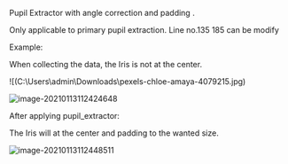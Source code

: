 Pupil Extractor with angle correction and padding .

Only applicable to primary pupil extraction. Line no.135 185 can be modify



Example:

When collecting the data, the Iris is not at the center.

![(C:\Users\admin\Downloads\pexels-chloe-amaya-4079215.jpg)

![image-20210113112424648](C:\Users\admin\AppData\Roaming\Typora\typora-user-images\image-20210113112424648.png)



After applying pupil_extractor:

The Iris will at the center and padding to the wanted size.

![image-20210113112448511](C:\Users\admin\AppData\Roaming\Typora\typora-user-images\image-20210113112448511.png)

